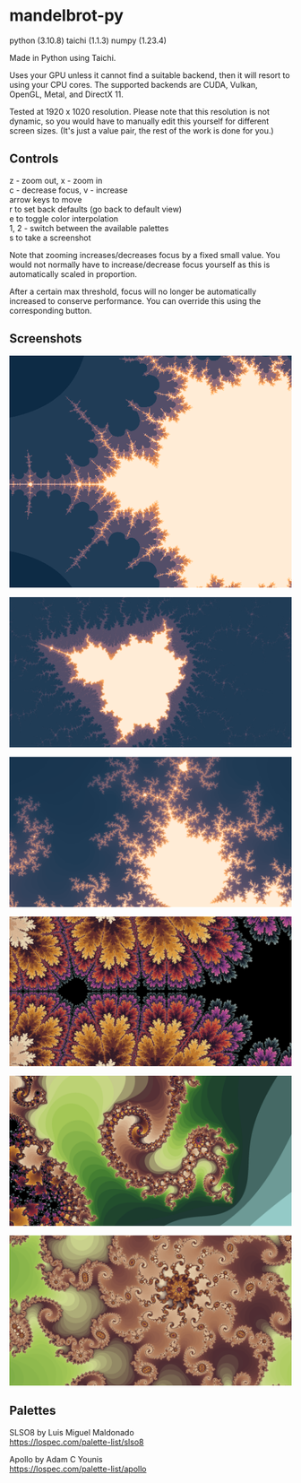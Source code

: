 # mandelbrot-py

python (3.10.8)
taichi (1.1.3)
numpy (1.23.4)

Made in Python using Taichi.

Uses your GPU unless it cannot find a suitable backend, then it will resort to using your CPU cores. The supported backends are CUDA, Vulkan, OpenGL, Metal, and DirectX 11.

Tested at 1920 x 1020 resolution. Please note that this resolution is not dynamic, so you would have to manually edit this yourself for different screen sizes. (It's just a value pair, the rest of the work is done for you.)

## Controls

z - zoom out, x - zoom in  
c - decrease focus, v - increase  
arrow keys to move  
r to set back defaults (go back to default view)  
e to toggle color interpolation  
1, 2 - switch between the available palettes  
s to take a screenshot

Note that zooming increases/decreases focus by a fixed small value. You would not normally have to increase/decrease focus yourself as this is automatically scaled in proportion.

After a certain max threshold, focus will no longer be automatically increased to conserve performance. You can override this using the corresponding button.

## Screenshots

![scrnshot.png](screenshots/scrnshot.png)

![scrnshot2.png](screenshots/scrnshot2.png)

![scrnshot3.png](screenshots/scrnshot3.png)

![scrnshot4.png](screenshots/scrnshot4.png)

![scrnshot5.png](screenshots/scrnshot5.png)

![scrnshot6.png](screenshots/scrnshot6.png)

## Palettes

SLSO8 by Luis Miguel Maldonado  
https://lospec.com/palette-list/slso8

Apollo by Adam C Younis  
https://lospec.com/palette-list/apollo
